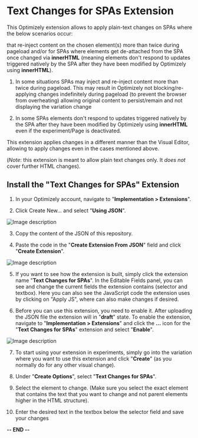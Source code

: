 # Text Changes for SPAs Extension

This Optimizely extension allows to apply plain-text changes on SPAs where the below scenarios occur: 

that re-inject content on the chosen element(s) more than twice during pageload and/or for SPAs where elements get de-attached from the SPA once changed via **innerHTML** (meaning elements don't respond to updates triggered natively by the SPA after they have been modified by Optimizely using **innerHTML**).

1) In some situations SPAs may inject and re-inject content more than twice during pageload. This may result in Optimizely not blocking/re-applying changes indefinitely during pageload (to prevent the browser from overheating) allowing original content to persist/remain and not displaying the variation change

2) In some SPAs elements don't respond to updates triggered natively by the SPA after they have been modified by Optimizely using **innerHTML** even if the experiment/Page is deactivated.

This extension applies changes in a different manner than the Visual Editor, allowing to apply changes even in the cases mentioned above.

(*Note*: this extension is meant to allow plain text changes only. It *does not* cover further HTML changes).


## Install the "Text Changes for SPAs" Extension

1. In your Optimizely account, navigate to "**Implementation > Extensions**".

2. Click Create New... and select "**Using JSON**".

![Image description](link-to-image)

3. Copy the content of the JSON of this repository.

4. Paste the code in the "**Create Extension From JSON**" field and click "**Create Extension**".

![Image description](link-to-image)

5. If you want to see how the extension is built, simply click the extension name "**Text Changes for SPAs**". In the Editable Fields panel, you can see and change the current fields the extension contains (selector and textbox). Here you can also see the JavaScript code the extension uses by clicking on "Apply JS", where can also make changes if desired.

6. Before you can use this extension, you need to enable it. After uploading the JSON file the extension will in "**draft**" state. To enable the extension, navigate to "**Implementation > Extensions**" and click the **...** icon for the "**Text Changes for SPAs**" extension and select "**Enable**".

![Image description](link-to-image)

7. To start using your extension in experiments, simply go into the variation where you want to use this extension and click "**Create**" (as you normally do for any other visual change).

8. Under "**Create Options**", select "**Text Changes for SPAs**".

9. Select the element to change. (Make sure you select the exact element that contains the text that you want to change and not parent elements higher in the HTML structure).

10. Enter the desired text in the textbox below the selector field and save your changes


**-- END --**
